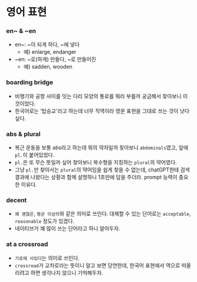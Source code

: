 # 영어 표현

### en~ & ~en

- en~: ~이 되게 하다, ~에 넣다
  - 예) enlarge, endanger
- ~en: ~로(하게) 만들다, ~로 만들어진
  - 예) sadden, wooden

### boarding bridge

- 비행기와 공항 사이를 잇는 다리 모양의 통로를 뭐라 부를까 궁금해서 찾아보니 이것이었다.
- 한국어로는 '탑승교'라고 하는데 너무 직역이라 영문 표현을 그대로 쓰는 것이 낫다 싶다.

### abs & plural

- 복근 운동을 보통 abs라고 하는데 뭐의 약자일까 찾아보니 `abdominals`였고, 앞에 `pl.`이 붙어있었다.
- `pl.`은 또 무슨 뜻일까 싶어 찾아보니 복수형을 지칭하는 `plural`의 약어였다.
- 그냥 `pl.`만 찾아서는 `plural`의 약어임을 쉽게 찾을 수 없는데, chatGPT한테 검색 결과에 나왔다는 상황과 함께 설명하니 1초만에 답을 주더라. prompt 능력이 중요한 이유다.

### decent

- `꽤 괜찮은`, `평균 이상의`와 같은 의미로 쓰인다. 대체할 수 있는 단어로는 `acceptable`, `reasonable` 정도가 있겠다.
- 네이티브가 꽤 많이 쓰는 단어라고 하니 알아두자.

### at a crossroad

- `기로에 서있다`는 의미로 쓰인다.
- `crossroad`가 교차로라는 뜻이니 알고 보면 당연한데, 한국어 표현에서 역으로 떠올리려고 하면 생각나지 않으니 기억해두자.
